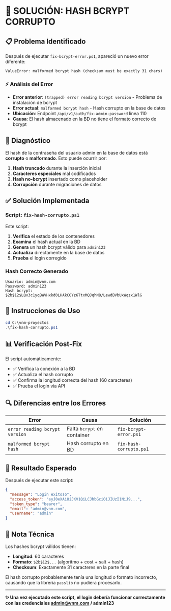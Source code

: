 # 🔧 SOLUCIÓN: HASH BCRYPT CORRUPTO

## 📋 Problema Identificado

Después de ejecutar `fix-bcrypt-error.ps1`, apareció un nuevo error diferente:

```
ValueError: malformed bcrypt hash (checksum must be exactly 31 chars)
```

### ⚡ Análisis del Error

- **Error anterior**: `(trapped) error reading bcrypt version` - Problema de instalación de bcrypt
- **Error actual**: `malformed bcrypt hash` - Hash corrupto en la base de datos
- **Ubicación**: Endpoint `/api/v1/auth/fix-admin-password` línea 110
- **Causa**: El hash almacenado en la BD no tiene el formato correcto de bcrypt

## 🎯 Diagnóstico

El hash de la contraseña del usuario admin en la base de datos está **corrupto** o **malformado**. Esto puede ocurrir por:

1. **Hash truncado** durante la inserción inicial
2. **Caracteres especiales** mal codificados
3. **Hash no-bcrypt** insertado como placeholder
4. **Corrupción** durante migraciones de datos

## ✅ Solución Implementada

### Script: `fix-hash-corrupto.ps1`

Este script:

1. **Verifica** el estado de los contenedores
2. **Examina** el hash actual en la BD
3. **Genera** un hash bcrypt válido para `admin123`
4. **Actualiza** directamente en la base de datos
5. **Prueba** el login corregido

### Hash Correcto Generado

```
Usuario: admin@vnm.com
Password: admin123
Hash bcrypt: $2b$12$LQv3c1yqBWVHxkd0LHAkCOYz6TtxMQJqhN8/LewdBVbUxWqzx1WlG
```

## 🚀 Instrucciones de Uso

```powershell
cd C:\vnm-proyectos
.\fix-hash-corrupto.ps1
```

## 📊 Verificación Post-Fix

El script automáticamente:
- ✅ Verifica la conexión a la BD
- ✅ Actualiza el hash corrupto
- ✅ Confirma la longitud correcta del hash (60 caracteres)
- ✅ Prueba el login via API

## 🔍 Diferencias entre los Errores

| Error | Causa | Solución |
|-------|-------|----------|
| `error reading bcrypt version` | Falta `bcrypt` en container | `fix-bcrypt-error.ps1` |
| `malformed bcrypt hash` | Hash corrupto en BD | `fix-hash-corrupto.ps1` |

## 🎯 Resultado Esperado

Después de ejecutar este script:

```json
{
  "message": "Login exitoso",
  "access_token": "eyJ0eXAiOiJKV1QiLCJhbGciOiJIUzI1NiJ9...",
  "token_type": "bearer",
  "email": "admin@vnm.com",
  "username": "admin"
}
```

## 📝 Nota Técnica

Los hashes bcrypt válidos tienen:
- **Longitud**: 60 caracteres
- **Formato**: `$2b$12$...` (algoritmo + cost + salt + hash)
- **Checksum**: Exactamente 31 caracteres en la parte final

El hash corrupto probablemente tenía una longitud o formato incorrecto, causando que la librería `passlib` no pudiera procesarlo.

---

**✨ Una vez ejecutado este script, el login debería funcionar correctamente con las credenciales admin@vnm.com / admin123**

